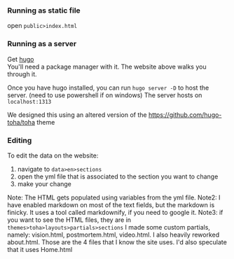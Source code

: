 
### Running as static file

open `public>index.html`

### Running as a server

Get [hugo](https://gohugo.io/getting-started/installing)  
You'll need a package manager with it. The website above walks you through it.  

Once you have hugo installed, you can run `hugo server -D` to host the server. (need to use powershell if on windows)
The server hosts on `localhost:1313`

We designed this using an altered version of the https://github.com/hugo-toha/toha theme

### Editing

To edit the data on the website:
1. navigate to `data>en>sections`
2. open the yml file that is associated to the section you want to change
3. make your change

Note: The HTML gets populated using variables from the yml file.
Note2: I have enabled markdown on most of the text fields, but the markdown is finicky. It uses a tool called markdownify, if you need to google it.
Note3: if you want to see the HTML files, they are in `themes>toha>layouts>partials>sections`
    I made some custom partials, namely: vision.html, postmortem.html, video.html. I also heavily reworked about.html.
    Those are the 4 files that I know the site uses. I'd also speculate that it uses Home.html